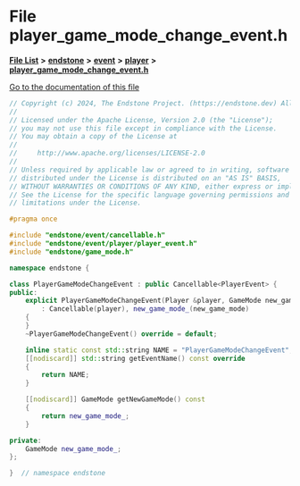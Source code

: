 

# File player\_game\_mode\_change\_event.h

[**File List**](files.md) **>** [**endstone**](dir_6cf277b678674f97c7a2b6b3b2447b33.md) **>** [**event**](dir_f1d783c0ad83ee143d16e768ebca51c8.md) **>** [**player**](dir_7c05c37b25e9c9eccd9c63c2d313ba28.md) **>** [**player\_game\_mode\_change\_event.h**](player__game__mode__change__event_8h.md)

[Go to the documentation of this file](player__game__mode__change__event_8h.md)


```C++
// Copyright (c) 2024, The Endstone Project. (https://endstone.dev) All Rights Reserved.
//
// Licensed under the Apache License, Version 2.0 (the "License");
// you may not use this file except in compliance with the License.
// You may obtain a copy of the License at
//
//     http://www.apache.org/licenses/LICENSE-2.0
//
// Unless required by applicable law or agreed to in writing, software
// distributed under the License is distributed on an "AS IS" BASIS,
// WITHOUT WARRANTIES OR CONDITIONS OF ANY KIND, either express or implied.
// See the License for the specific language governing permissions and
// limitations under the License.

#pragma once

#include "endstone/event/cancellable.h"
#include "endstone/event/player/player_event.h"
#include "endstone/game_mode.h"

namespace endstone {

class PlayerGameModeChangeEvent : public Cancellable<PlayerEvent> {
public:
    explicit PlayerGameModeChangeEvent(Player &player, GameMode new_game_mode)
        : Cancellable(player), new_game_mode_(new_game_mode)
    {
    }
    ~PlayerGameModeChangeEvent() override = default;

    inline static const std::string NAME = "PlayerGameModeChangeEvent";
    [[nodiscard]] std::string getEventName() const override
    {
        return NAME;
    }

    [[nodiscard]] GameMode getNewGameMode() const
    {
        return new_game_mode_;
    }

private:
    GameMode new_game_mode_;
};

}  // namespace endstone
```


